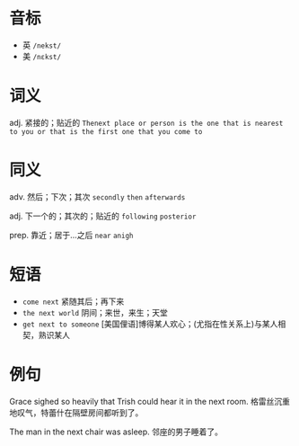 # 音标

- 英 `/nekst/`
- 美 `/nɛkst/`

# 词义

adj. 紧接的；贴近的
`Thenext place or person is the one that is nearest to you or that is the first one that you come to`

# 同义

adv. 然后；下次；其次
`secondly` `then` `afterwards`

adj. 下一个的；其次的；贴近的
`following` `posterior`

prep. 靠近；居于…之后
`near` `anigh`

# 短语

- `come next` 紧随其后；再下来
- `the next world` 阴间；来世，来生；天堂
- `get next to someone` [美国俚语]博得某人欢心；(尤指在性关系上)与某人相契，熟识某人

# 例句

Grace sighed so heavily that Trish could hear it in the next room.
格雷丝沉重地叹气，特蕾什在隔壁房间都听到了。

The man in the next chair was asleep.
邻座的男子睡着了。


